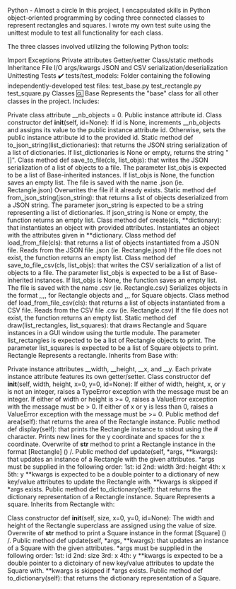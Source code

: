 Python - Almost a circle
In this project, I encapsulated skills in Python object-oriented programming by coding three connected classes to represent rectangles and squares. I wrote my own test suite using the unittest module to test all functionality for each class.

The three classes involved utilizing the following Python tools:

Import
Exceptions
Private attributes
Getter/setter
Class/static methods
Inheritance
File I/O
args/kwargs
JSON and CSV serialization/deserialization
Unittesting
Tests ✔️
tests/test_models: Folder containing the following independently-developed test files:
test_base.py
test_rectangle.py
test_square.py
Classes 🆑
Base
Represents the "base" class for all other classes in the project. Includes:

Private class attribute __nb_objects = 0.
Public instance attribute id.
Class constructor def __init__(self, id=None):
If id is None, increments __nb_objects and assigns its value to the public instance attribute id.
Otherwise, sets the public instance attribute id to the provided id.
Static method def to_json_string(list_dictionaries): that returns the JSON string serialization of a list of dictionaries.
If list_dictionaries is None or empty, returns the string "[]".
Class method def save_to_file(cls, list_objs): that writes the JSON serialization of a list of objects to a file.
The parameter list_objs is expected to be a list of Base-inherited instances.
If list_objs is None, the function saves an empty list.
The file is saved with the name <cls name>.json (ie. Rectangle.json)
Overwrites the file if it already exists.
Static method def from_json_string(json_string): that returns a list of objects deserialized from a JSON string.
The parameter json_string is expected to be a string representing a list of dictionaries.
If json_string is None or empty, the function returns an empty list.
Class method def create(cls, **dictionary): that instantiates an object with provided attributes.
Instantiates an object with the attributes given in **dictionary.
Class method def load_from_file(cls): that returns a list of objects instantiated from a JSON file.
Reads from the JSON file <cls name>.json (ie. Rectangle.json)
If the file does not exist, the function returns an empty list.
Class method def save_to_file_csv(cls, list_objs): that writes the CSV serialization of a list of objects to a file.
The parameter list_objs is expected to be a list of Base-inherited instances.
If list_objs is None, the function saves an empty list.
The file is saved with the name <cls name>.csv (ie. Rectangle.csv)
Serializes objects in the format <id>,<width>,<height>,<x>,<y> for Rectangle objects and <id>,<size>,<x>,<y> for Square objects.
Class method def load_from_file_csv(cls): that returns a list of objects instantiated from a CSV file.
Reads from the CSV file <cls name>.csv (ie. Rectangle.csv)
If the file does not exist, the function returns an empty list.
Static method def draw(list_rectangles, list_squares): that draws Rectangle and Square instances in a GUI window using the turtle module.
The parameter list_rectangles is expected to be a list of Rectangle objects to print.
The parameter list_squares is expected to be a list of Square objects to print.
Rectangle
Represents a rectangle. Inherits from Base with:

Private instance attributes __width, __height, __x, and __y.
Each private instance attribute features its own getter/setter.
Class constructor def __init__(self, width, height, x=0, y=0, id=None):
If either of width, height, x, or y is not an integer, raises a TypeError exception with the message <attribute> must be an integer.
If either of width or height is >= 0, raises a ValueError exception with the message <attribute> must be > 0.
If either of x or y is less than 0, raises a ValueError exception with the message <attribute> must be >= 0.
Public method def area(self): that returns the area of the Rectangle instance.
Public method def display(self): that prints the Rectangle instance to stdout using the # character.
Prints new lines for the y coordinate and spaces for the x coordinate.
Overwrite of __str__ method to print a Rectangle instance in the format [Rectangle] (<id>) <x>/<y>.
Public method def update(self, *args, **kwargs): that updates an instance of a Rectangle with the given attributes.
*args must be supplied in the following order:
1st: id
2nd: width
3rd: height
4th: x
5th: y
**kwargs is expected to be a double pointer to a dictionary of new key/value attributes to update the Rectangle with.
**kwargs is skipped if *args exists.
Public method def to_dictionary(self): that returns the dictionary representation of a Rectangle instance.
Square
Represents a square. Inherits from Rectangle with:

Class constructor def __init__(self, size, x=0, y=0, id=None):
The width and height of the Rectangle superclass are assigned using the value of size.
Overwrite of __str__ method to print a Square instance in the format [Square] (<id>) <x>/<y>.
Public method def update(self, *args, **kwargs): that updates an instance of a Square with the given attributes.
*args must be supplied in the following order:
1st: id
2nd: size
3rd: x
4th: y
**kwargs is expected to be a double pointer to a dictoinary of new key/value attributes to update the Square with.
**kwargs is skipped if *args exists.
Public method def to_dictionary(self): that returns the dictionary representation of a Square. 
